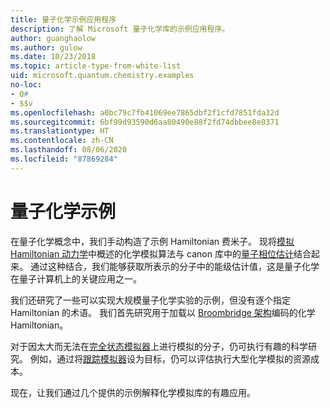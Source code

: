 ```yaml
---
title: 量子化学示例应用程序
description: 了解 Microsoft 量子化学库的示例应用程序。
author: guanghaolow
ms.author: gulow
ms.date: 10/23/2018
ms.topic: article-type-from-white-list
uid: microsoft.quantum.chemistry.examples
no-loc:
- Q#
- $$v
ms.openlocfilehash: a0bc79c7fb41069ee7865dbf2f1cfd7851fda32d
ms.sourcegitcommit: 6bf99d93590d6aa80490e88f2fd74dbbee8e0371
ms.translationtype: HT
ms.contentlocale: zh-CN
ms.lasthandoff: 08/06/2020
ms.locfileid: "87869284"
---
```

# <a name="quantum-chemistry-examples"></a>量子化学示例

在量子化学概念中，我们手动构造了示例 Hamiltonian 费米子。 现将[模拟 Hamiltonian 动力学](xref:microsoft.quantum.libraries.standard.algorithms)中概述的化学模拟算法与 canon 库中的[量子相位估计](xref:microsoft.quantum.libraries.characterization)结合起来。 通过这种结合，我们能够获取所表示的分子中的能级估计值，这是量子化学在量子计算机上的关键应用之一。 

我们还研究了一些可以实现大规模量子化学实验的示例，但没有逐个指定 Hamiltonian 的术语。 我们首先研究用于加载以 [Broombridge 架构](xref:microsoft.quantum.libraries.chemistry.schema.broombridge)编码的化学 Hamiltonian。

对于因太大而无法在[完全状态模拟器](xref:microsoft.quantum.machines.full-state-simulator)上进行模拟的分子，仍可执行有趣的科学研究。 例如，通过将[跟踪模拟器](xref:microsoft.quantum.machines.qc-trace-simulator.intro)设为目标，仍可以评估执行大型化学模拟的资源成本。

现在，让我们通过几个提供的示例解释化学模拟库的有趣应用。
